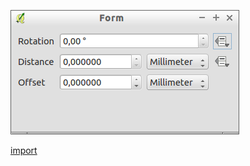 ![](../images/QgsLinePatternFillSymbolLayerWidget-standalone.png)

[import](../gui/qgis-sample-QgsLinePatternFillSymbolLayerWidget.py)
